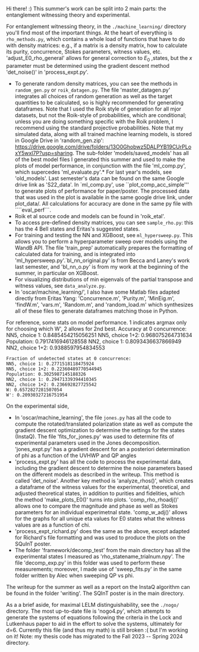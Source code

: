 Hi there! :) This summer's work can be split into 2 main parts: the entanglement witnessing theory and experimental.

For entanglement witnessing theory, in the `./machine_learning/` directory you'll find most of the important things. At the heart of everything is `rho_methods.py`, which contains a whole load of functions that have to do with density matrices: e.g., if a matrix is a density matrix, how to calculate its purity, concurrence, Stokes parameters, witness values, etc. 'adjust_E0_rho_general' allows for general correction to $E_0$ ,states, but the $x$ parameter must be determined using the gradient descent method 'det_noise()' in 'process_expt.py'.
- To generate random density matrices, you can see the methods in `random_gen.py` or `roik_datagen.py`. The file 'master_datagen.py' integrates all choices of random generation as well as the target quantities to be calculated, so is highly recommended for generating dataframes. Note that I used the Roik style of generation for all mjor datasets, but not the Roik-style of probabilities, which are conditional; unless you are doing something specific with the Roik problem, I recommend using the standard projective probabilities. Note that my simulated data, along with all trained machine learning models, is stored in Google Drive in 'random_gen.zip': https://drive.google.com/drive/folders/13O0Ghobwz5DALPYB19CUrPLoxY5wxI7P?usp=sharing. The sub-folder 'models/saved_models' has all of the best model files I generated this summer and used to make the plots of model performance, in conjunction with the file 'ml_comp.py', which supercedes 'ml_evaluate.py'.* For last year's models, see 'old_models'. Last semester's data can be found on the same Google drive link as 'S22_data'. In `ml_comp.py', use ``plot_comp_acc_simple''' to generate plots of performance for paper/poster. The processed data that was used in the plot is available in the same google drive link, under plot_data/. All calculations for accuracy are done in the same py file with ````eval_perf```.
- Roik et al source code and models can be found in 'roik_etal'.
- To access pre-defined density matrices, you can see `sample_rho.py`: this has the 4 Bell states and Eritas's suggested states.
- For training and testing the NN and XGBoost, see `ml_hypersweep.py`. This allows you to perform a hyperparameter sweep over models using the WandB API. The file 'train_prep' automatically prepares the formatting of calculated data for training, and is integrated into 'ml_hypersweep.py'.`bl_nn_original.py' is from Becca and Laney's work last semester, and 'bl_nn_o.py' is from my work at the beginning of the summer, in particular on XGBoost.
- For visualizing distributions of min eigenvals of the partial transpose and witness values, see `data_analyze.py`.
- In 'oscar/machine_learning/', I also have some Matlab files adapted directly from Eritas Yang: 'Concurrence.m', 'Purity.m', 'MinEig.m', 'findW.m', 'vars.m', 'Random.m', and 'random_load.m' which synthesizes all of these files to generate dataframes matching those in Python.

For reference, some stats on model performance. 1 indicates argmax only for choosing which W', 2 allows for 2nd best.
    Accuracy at 0 concurrence:
    NN5, choice 1: 0.8485454215056251
    NN5, choice 1+2: 0.968075264731634
    Population: 0.7917416946128558
    NN2, choice 1: 0.8093436637866949
    NN2, choice 1+2: 0.9388597954834553

    Fraction of undetected states at 0 concurrence:
    NN5, choice 1: 0.2771518118475924
    NN5, choice 1+2: 0.22360489770544945
    Population: 0.3025987145188326
    NN2, choice 1: 0.29471339394410345
    NN2, choice 1+2: 0.236692827725542
    W: 0.6572827281507054
    W': 0.20930327216751954

On the experimental side,
- In 'oscar/machine_learning', the file `jones.py` has all the code to compute the rotated/translated polarization state as well as compute the gradient descent optimization to determine the settings for the states (InstaQ). The file 'fits_for_jones.py' was used to determine fits of experimental parameters used in the Jones decomposition. 'jones_expt.py' has a gradient descent for an a posteriori determination of phi as a function of the UVHWP and QP angles
- 'process_expt.py' has all the code to process the experimental data, including the gradient descent to determine the noise parameters based on the different models as described in the writeup. This method is called 'det_noise'. Another key method is 'analyze_rhos()', which creates a dataframe of the witness values for the experimental, theoretical, and adjusted theoretical states, in addition to purities and fidelities, which the method 'make_plots_E0()' turns into plots. 'comp_rho_rhoadj()' allows one to compare the magnitude and phase as well as Stokes parameters for an individual experimetnal state. 'comp_w_adj()' allows for the graphs for all unique eta values for E0 states what the witness values are as a function of chi.
- 'process_expt_richard.py' does the same as the above, except adapted for Richard's file formatting and was used to produce the plots on the SQuInT poster.
- The folder 'framework/decomp_test' from the main directory has all the experimental states I measured as 'rho_statename_trialnum.npy'. The file 'decomp_exp.py' in this folder was used to perform these measurements; moreover, I made use of 'sweep_fits.py' in the same folder written by Alec when sweeping QP vs phi.

The writeup for the summer as well as a report on the InstaQ algorithm can be found in the folder 'writing'. The SQInT poster is in the main directory.

As a a brief aside, for maximal LELM distinguishability, see the `./nogo/` directory. The most up-to-date file is 'nogo4.py', which attempts to generate the systems of equations following the criteria in the Lock and Lutkenhaus paper to aid in the effort to solve the systems, ultimately for d=6. Currently this file (and thus my math) is still broken :( but I'm working on it! Note: my thesis code has migrated to the Fall 2023 -- Spring 2024 directory.